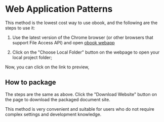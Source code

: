 # Web Application Patterns

This method is the lowest cost way to use obook, and the following are the steps to use it:

1. Use the latest version of the Chrome browser (or other browsers that support File Access API) and open [obook webapp](https://kirakiray.github.io/o-book/webapp/)

2. Click on the "Choose Local Folder" button on the webpage to open your local project folder;

Now, you can click on the link to preview,

## How to package

The steps are the same as above. Click the "Download Website" button on the page to download the packaged document site.

This method is very convenient and suitable for users who do not require complex settings and development knowledge.